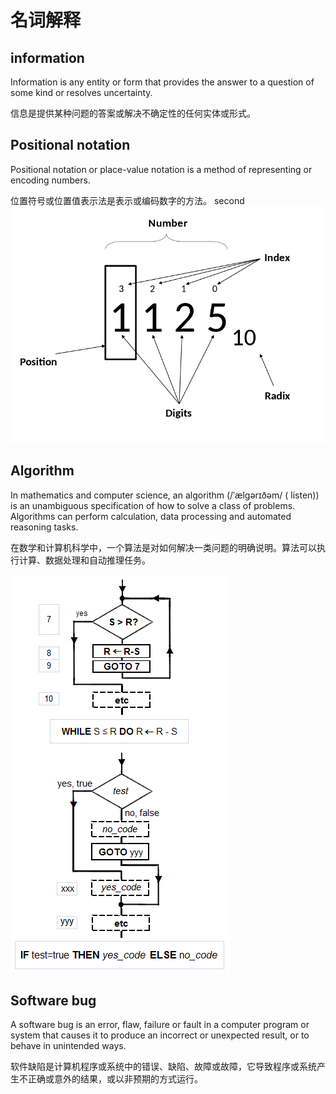 # 名词解释
## information
Information is any entity or form that provides the answer to a question of some kind or resolves uncertainty.

信息是提供某种问题的答案或解决不确定性的任何实体或形式。


## Positional notation
Positional notation or place-value notation is a method of representing or encoding numbers.

位置符号或位置值表示法是表示或编码数字的方法。
second
![](images/pt.png)

## Algorithm
In mathematics and computer science, an algorithm (/ˈælɡərɪðəm/ ( listen)) is an unambiguous specification of how to solve a class of problems. Algorithms can perform calculation, data processing and automated reasoning tasks. 

在数学和计算机科学中，一个算法是对如何解决一类问题的明确说明。算法可以执行计算、数据处理和自动推理任务。

![](images/Al.png)

## Software bug
A software bug is an error, flaw, failure or fault in a computer program or system that causes it to produce an incorrect or unexpected result, or to behave in unintended ways. 

软件缺陷是计算机程序或系统中的错误、缺陷、故障或故障，它导致程序或系统产生不正确或意外的结果，或以非预期的方式运行。
